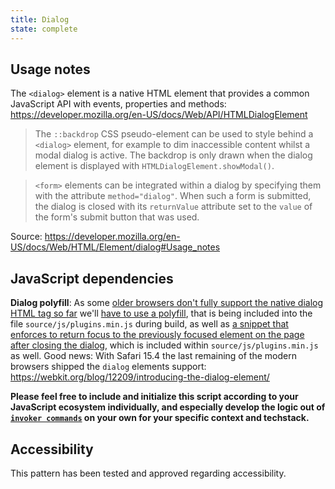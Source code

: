 ```yaml
---
title: Dialog
state: complete
---
```


## Usage notes

The `<dialog>` element is a native HTML element that provides a common JavaScript API with events, properties and methods: <https://developer.mozilla.org/en-US/docs/Web/API/HTMLDialogElement>

> The `::backdrop` CSS pseudo-element can be used to style behind a `<dialog>` element, for example to dim inaccessible content whilst a modal dialog is active. The backdrop is only drawn when the dialog element is displayed with `HTMLDialogElement.showModal()`.

> `<form>` elements can be integrated within a dialog by specifying them with the attribute `method="dialog"`. When such a form is submitted, the dialog is closed with its `returnValue` attribute set to the `value` of the form's submit button that was used.

Source: <https://developer.mozilla.org/en-US/docs/Web/HTML/Element/dialog#Usage_notes>

## JavaScript dependencies

**Dialog polyfill**: As some [older browsers don't fully support the native dialog HTML tag so far](https://caniuse.com/#feat=dialog) we'll [have to use a polyfill](https://github.com/GoogleChrome/dialog-polyfill), that is being included into the file `source/js/plugins.min.js` during build, as well as [a snippet that enforces to return focus to the previously focused element on the page after closing the dialog](https://gist.github.com/samthor/babe9fad4a65625b301ba482dad284d1), which is included within `source/js/plugins.min.js` as well. Good news: With Safari 15.4 the last remaining of the modern browsers shipped the `dialog` elements support: <https://webkit.org/blog/12209/introducing-the-dialog-element/>

**Please feel free to include and initialize this script according to your JavaScript ecosystem individually, and especially develop the logic out of [`invoker commands`](https://open-ui.org/components/invokers.explainer/) on your own for your specific context and techstack.**

## Accessibility

This pattern has been tested and approved regarding accessibility.

[inspirational sources for this page]: # "https://www.uiguideline.com/components/modal"
